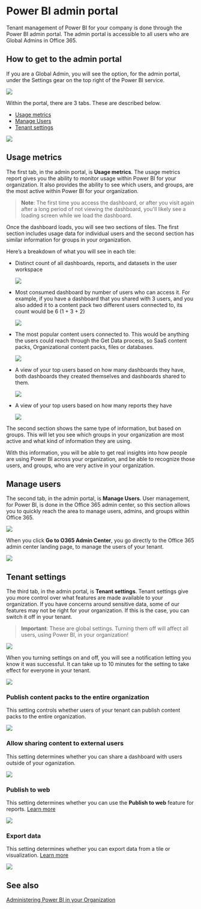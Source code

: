 ﻿<properties
   pageTitle="Admin portal"
   description="The admin portal allows for tenant management of Power BI in your organization. It includes items such as usage metrics, access to the Office 365 admin center, and settings."
   services="powerbi"
   documentationCenter=""
   authors="guyinacube"
   manager="mblythe"
   backup=""
   editor=""
   tags=""
   qualityFocus="no"
   qualityDate=""/>
<tags
   ms.service="powerbi"
   ms.devlang="NA"
   ms.topic="article"
   ms.tgt_pltfrm="NA"
   ms.workload="powerbi"
   ms.date="05/17/2016"
   ms.author="amac"/>
# Power BI admin portal

Tenant management of Power BI for your company is done through the Power BI admin portal. The admin portal is accessible to all users who are Global Admins in Office 365. 

## How to get to the admin portal

If you are a Global Admin, you will see the option, for the admin portal, under the Settings gear on the top right of the Power BI service.

![](media/powerbi-admin-portal/powerbi-admin-settings.png)

Within the portal, there are 3 tabs. These are described below.
-	[Usage metrics](#usage-metrics)
-	[Manage Users](#manage-users)
-	[Tenant settings](#tenant-settings)

![](media/powerbi-admin-portal/powerbi-admin-landing-page.png)

## Usage metrics

The first tab, in the admin portal, is **Usage metrics**. The usage metrics report gives you the ability to monitor usage within Power BI for your organization. It also provides the ability to see which users, and groups, are the most active within Power BI for your organization.

> **Note**: The first time you access the dashboard, or after you visit again after a long period of not viewing the dashboard, you'll likely see a loading screen while we load the dashboard.

Once the dashboard loads, you will see two sections of tiles. The first section includes usage data for individual users and the second section has similar information for groups in your organization.

Here’s a breakdown of what you will see in each tile:

- Distinct count of all dashboards, reports, and datasets in the user workspace

    ![](media/powerbi-admin-portal/powerbi-admin-usage-metrics-number-tiles.png)

- Most consumed dashboard by number of users who can access it. For example, if you have a dashboard that you shared with 3 users, and you also added it to a content pack two different users connected to, its count would be 6 (1 + 3 + 2)

    ![](media/powerbi-admin-portal/powerbi-admin-usage-metrics-top-dashboards.png)

- The most popular content users connected to. This would be anything the users could reach through the Get Data process, so SaaS content packs, Organizational content packs, files or databases.

    ![](media/powerbi-admin-portal/powerbi-admin-usage-metrics-top-connections.png)

- A view of your top users based on how many dashboards they have, both dashboards they created themselves and dashboards shared to them.

    ![](media/powerbi-admin-portal/powerbi-admin-usage-metrics-top-users-dashboards.png)

- A view of your top users based on how many reports they have

    ![](media/powerbi-admin-portal/powerbi-admin-usage-metrics-top-users-reports.png)

The second section shows the same type of information, but based on groups. This will let you see which groups in your organization are most active and what kind of information they are using.

With this information, you will be able to get real insights into how people are using Power BI across your organization, and be able to recognize those users, and groups, who are very active in your organization.

## Manage users

The second tab, in the admin portal, is **Manage Users**. User management, for Power BI, is done in the Office 365 admin center, so this section allows you to quickly reach the area to manage users, admins, and groups within Office 365.

![](media/powerbi-admin-portal/powerbi-admin-manage-users.png)

When you click **Go to O365 Admin Center**, you go directly to the Office 365 admin center landing page, to manage the users of your tenant.

![](media/powerbi-admin-portal/powerbi-admin-o365-admin-center.png)

## Tenant settings

The third tab, in the admin portal, is **Tenant settings**. Tenant settings give you more control over what features are made available to your organization. If you have concerns around sensitive data, some of our features may not be right for your organization. If this is the case, you can switch it off in your tenant.

> **Important**: These are global settings. Turning them off will affect all users, using Power BI, in your organization!

![](media/powerbi-admin-portal/powerbi-admin-tenant-settings.png)

When you turning settings on and off, you will see a notification letting you know it was successful. It can take up to 10 minutes for the setting to take effect for everyone in your tenant.

![](media/powerbi-admin-portal/powerbi-admin-tenant-settings-notification.png)

### Publish content packs to the entire organization

This setting controls whether users of your tenant can publish content packs to the entire organization.

![](media/powerbi-admin-portal/powerbi-admin-publish-entire-org.png)

### Allow sharing content to external users

This setting determines whether you can share a dashboard with users outside of your oganization.

![](media/powerbi-admin-portal/powerbi-admin-sharing-external.png)

### Publish to web

This setting determines whether you can use the **Publish to web** feature for reports. [Learn more](powerbi-service-publish-to-web.md)

![](media/powerbi-admin-portal/powerbi-admin-publish-to-web.png)

### Export data

This setting determines whether you can export data from a tile or visualization. [Learn more](powerbi-service-export-data.md)

![](media/powerbi-admin-portal/powerbi-admin-export-data.png)

## See also

[Administering Power BI in your Organization](powerbi-admin-administering-power-bi-in-your-organization.md)